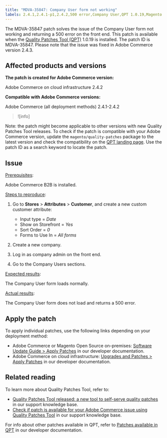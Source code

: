 ```yaml
---
title: "MDVA-35847: Company User form not working"
labels: 2.4.1,2.4.1-p1,2.4.2,500 error,Company User,QPT 1.0.19,Magento Commerce,Magento Commerce Cloud,Quality Patches Tool,custom customer attribute,form,Adobe Commerce,cloud infrastructure,on-premises
---
```


The MDVA-35847 patch solves the issue of the Company User form not working and returning a 500 error on the front end. This patch is available when the [Quality Patches Tool (QPT)](https://support.magento.com/hc/en-us/articles/360047139492) 1.0.19 is installed. The patch ID is MDVA-35847. Please note that the issue was fixed in Adobe Commerce version 2.4.3.

## Affected products and versions

**The patch is created for Adobe Commerce version:**

Adobe Commerce on cloud infrastructure 2.4.2

**Compatible with Adobe Commerce versions:**

Adobe Commerce (all deployment methods) 2.4.1-2.4.2

>![info]
>
Note: the patch might become applicable to other versions with new Quality Patches Tool releases. To check if the patch is compatible with your Adobe Commerce version, update the `magento/quality-patches` package to the latest version and check the compatibility on the [QPT landing page](https://devdocs.magento.com/quality-patches/tool.html#patch-grid). Use the patch ID as a search keyword to locate the patch.

## Issue

<ins>Prerequisites</ins>:

 Adobe Commerce B2B is installed.

<ins>Steps to reproduce</ins>:

1. Go to **Stores** > **Attributes** > **Customer**, and create a new custom customer attribute:

    * Input type = *Date*
    * Show on Storefront = *Yes*
    * Sort Order = *0*
    * Forms to Use In = *All forms*

1. Create a new company.
1. Log in as company admin on the front end.
1. Go to the Company Users sections.

<ins>Expected results</ins>:

The Company User form loads normally.

<ins>Actual results</ins>:

The Company User form does not load and returns a 500 error.

## Apply the patch

To apply individual patches, use the following links depending on your deployment method:

* Adobe Commerce or Magento Open Source on-premises: [Software Update Guide > Apply Patches](https://devdocs.magento.com/guides/v2.4/comp-mgr/patching/mqp.html) in our developer documentation.
* Adobe Commerce on cloud infrastructure: [Upgrades and Patches > Apply Patches](https://devdocs.magento.com/cloud/project/project-patch.html) in our developer documentation.

## Related reading

To learn more about Quality Patches Tool, refer to:

* [Quality Patches Tool released: a new tool to self-serve quality patches](https://support.magento.com/hc/en-us/articles/360047139492) in our support knowledge base.
* [Check if patch is available for your Adobe Commerce issue using Quality Patches Tool](https://support.magento.com/hc/en-us/articles/360047125252) in our support knowledge base.

For info about other patches available in QPT, refer to [Patches available in QPT](https://devdocs.magento.com/quality-patches/tool.html#patch-grid) in our developer documentation.
